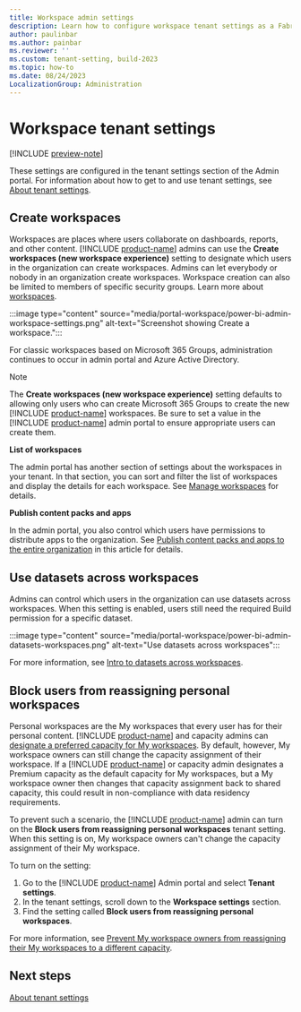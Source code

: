 ```yaml
---
title: Workspace admin settings
description: Learn how to configure workspace tenant settings as a Fabric admin.
author: paulinbar
ms.author: painbar
ms.reviewer: ''
ms.custom: tenant-setting, build-2023
ms.topic: how-to
ms.date: 08/24/2023
LocalizationGroup: Administration
---
```


# Workspace tenant settings

[!INCLUDE [preview-note](../includes/preview-note.md)]

These settings are configured in the tenant settings section of the Admin portal. For information about how to get to and use tenant settings, see [About tenant settings](/power-bi/admin/service-admin-portal-about-tenant-settings).

## Create workspaces

Workspaces are places where users collaborate on dashboards, reports, and other content. [!INCLUDE [product-name](../includes/product-name.md)] admins can use the **Create workspaces (new workspace experience)** setting to designate which users in the organization can create workspaces. Admins can let everybody or nobody in an organization create workspaces. Workspace creation can also be limited to members of specific security groups. Learn more about [workspaces](../get-started/workspaces.md).

:::image type="content" source="media/portal-workspace/power-bi-admin-workspace-settings.png" alt-text="Screenshot showing Create a workspace.":::

For classic workspaces based on Microsoft 365 Groups, administration continues to occur in admin portal and Azure Active Directory.

> [!NOTE]
> The **Create workspaces (new workspace experience)** setting defaults to allowing only users who can create Microsoft 365 Groups to create the new [!INCLUDE [product-name](../includes/product-name.md)] workspaces. Be sure to set a value in the [!INCLUDE [product-name](../includes/product-name.md)] admin portal to ensure appropriate users can create them.

**List of workspaces**

The admin portal has another section of settings about the workspaces in your tenant. In that section, you can sort and filter the list of workspaces and display the details for each workspace. See [Manage workspaces](portal-workspaces.md) for details.

**Publish content packs and apps**

In the admin portal, you also control which users have permissions to distribute apps to the organization. See [Publish content packs and apps to the entire organization](service-admin-portal-content-pack-app.md#publish-content-packs-and-apps-to-the-entire-organization) in this article for details.

## Use datasets across workspaces

Admins can control which users in the organization can use datasets across workspaces. When this setting is enabled, users still need the required Build permission for a specific dataset.

:::image type="content" source="media/portal-workspace/power-bi-admin-datasets-workspaces.png" alt-text="Use datasets across workspaces":::

For more information, see [Intro to datasets across workspaces](/power-bi/connect-data/service-datasets-across-workspaces).

## Block users from reassigning personal workspaces

Personal workspaces are the My workspaces that every user has for their personal content. [!INCLUDE [product-name](../includes/product-name.md)] and capacity admins can [designate a preferred capacity for My workspaces](/power-bi/enterprise/service-admin-premium-manage#designate-a-default-capacity-for-my-workspaces). By default, however, My workspace owners can still change the capacity assignment of their workspace. If a [!INCLUDE [product-name](../includes/product-name.md)] or capacity admin designates a Premium capacity as the default capacity for My workspaces, but a My workspace owner then changes that capacity assignment back to shared capacity, this could result in non-compliance with data residency requirements.

To prevent such a scenario, the [!INCLUDE [product-name](../includes/product-name.md)] admin can turn on the **Block users from reassigning personal workspaces** tenant setting. When this setting is on, My workspace owners can't change the capacity assignment of their My workspace.

To turn on the setting:
1. Go to the [!INCLUDE [product-name](../includes/product-name.md)] Admin portal and select **Tenant settings**.
1. In the tenant settings, scroll down to the **Workspace settings** section.
1. Find the setting called **Block users from reassigning personal workspaces**.

For more information, see [Prevent My workspace owners from reassigning their My workspaces to a different capacity](./portal-workspaces.md#prevent-my-workspace-owners-from-reassigning-their-my-workspaces-to-a-different-capacity).

## Next steps

[About tenant settings](/power-bi/admin/service-admin-portal-about-tenant-settings)
